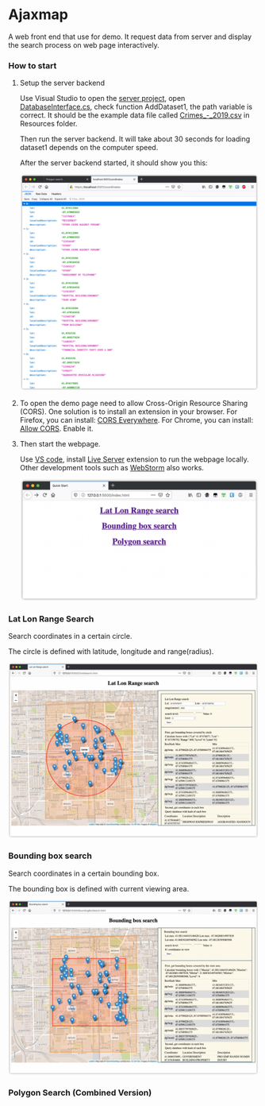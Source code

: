 # Ajaxmap

A web front end that use for demo. It request data from server and display the search process on web page interactively.

### How to start

1. Setup the server backend

   Use Visual Studio to open the [server project](../server), open [DatabaseInterface.cs](../server/DatabaseInterface.cs),  check function AddDataset1, the path variable is correct. It should be the example data file called [Crimes_-_2019.csv](../server/Resources/Crimes_-_2019.csv) in Resources folder.

   Then run the server backend. It will take about 30 seconds for loading dataset1 depends on the computer speed.

   After the server backend started, it should show you this:

   ![screen1](screen1.jpg)

2. To open the demo page need to allow Cross-Origin Resource Sharing (CORS). One solution is to install an extension in your browser. For Firefox, you can install: [CORS Everywhere](https://addons.mozilla.org/en-US/firefox/addon/cors-everywhere/). For Chrome, you can install: [Allow CORS](https://chrome.google.com/webstore/detail/allow-cors-access-control/lhobafahddgcelffkeicbaginigeejlf?hl=en). Enable it.

3. Then start the webpage.

   Use [VS code](https://code.visualstudio.com/), install [Live Server](https://marketplace.visualstudio.com/items?itemName=ritwickdey.LiveServer) extension to run the webpage locally. Other development tools such as [WebStorm](https://www.jetbrains.com/webstorm/) also works.

   ![screen2](screen2.jpg)

### Lat Lon Range Search

Search coordinates in a certain circle.

The circle is defined with latitude, longitude and range(radius).

![screen3](screen3.jpg)

### Bounding box search

Search coordinates in a certain bounding box.

The bounding box is defined with current viewing area.

![screen4](screen4.jpg)

### Polygon Search (Combined Version)

